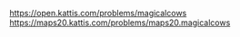 https://open.kattis.com/problems/magicalcows   
https://maps20.kattis.com/problems/maps20.magicalcows   
